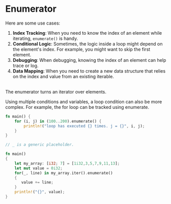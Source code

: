 # Enumerator

Here are some use cases:

1. **Index Tracking**: When you need to know the index of an element while iterating, `enumerate()` is handy.
2. **Conditional Logic**: Sometimes, the logic inside a loop might depend on the element's index. For example, you might want to skip the first element.
3. **Debugging**: When debugging, knowing the index of an element can help trace or log.
4. **Data Mapping**: When you need to create a new data structure that relies on the index and value from an existing iterable.

\
The enumerator turns an iterator over elements.

Using multiple conditions and variables, a loop condition can also be more complex. For example, the for loop can be tracked using enumerate.

```rust
fn main() {
    for (i, j) in (100..200).enumerate() {
        println!("loop has executed {} times. j = {}", i, j);
    }
}
```

```rust
// _ is a generic placeholder.

fn main()  
{ 
    let my_array: [i32; 7] = [1i32,3,5,7,9,11,13]; 
    let mut value = 0i32; 
    for(_, line) in my_array.iter().enumerate() 
    { 
       value += line; 
    } 
    println!("{}", value); 
} 
```


